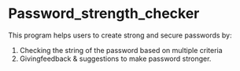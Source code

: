 # Password_strength_checker
This program helps users to create strong and secure passwords by: 
1. Checking the string of the password based on  multiple criteria
2. Givingfeedback &amp; suggestions to make password stronger.
